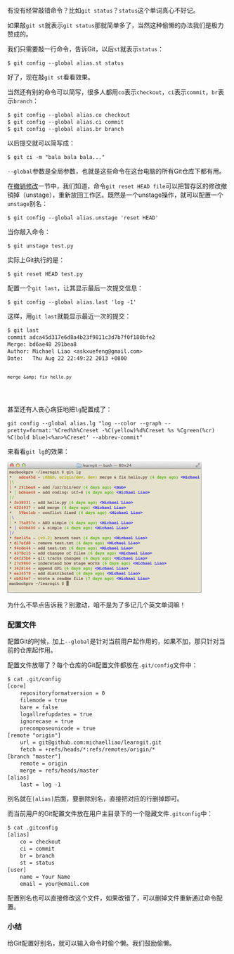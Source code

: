 
<p>有没有经常敲错命令？比如<code>git status</code>？<code>status</code>这个单词真心不好记。</p>
<p>如果敲<code>git st</code>就表示<code>git status</code>那就简单多了，当然这种偷懒的办法我们是极力赞成的。</p>
<p>我们只需要敲一行命令，告诉Git，以后<code>st</code>就表示<code>status</code>：</p>
<pre><code>$ git config --global alias.st status
</code></pre><p>好了，现在敲<code>git st</code>看看效果。</p>
<p>当然还有别的命令可以简写，很多人都用<code>co</code>表示<code>checkout</code>，<code>ci</code>表示<code>commit</code>，<code>br</code>表示<code>branch</code>：</p>
<pre><code>$ git config --global alias.co checkout
$ git config --global alias.ci commit
$ git config --global alias.br branch
</code></pre><p>以后提交就可以简写成：</p>
<pre><code>$ git ci -m &quot;bala bala bala...&quot;
</code></pre><p><code>--global</code>参数是全局参数，也就是这些命令在这台电脑的所有Git仓库下都有用。</p>
<p>在<a href="/wiki/0013739516305929606dd18361248578c67b8067c8c017b000/001374831943254ee90db11b13d4ba9a73b9047f4fb968d000">撤销修改</a>一节中，我们知道，命令<code>git reset HEAD file</code>可以把暂存区的修改撤销掉（unstage），重新放回工作区。既然是一个unstage操作，就可以配置一个<code>unstage</code>别名：</p>
<pre><code>$ git config --global alias.unstage &#39;reset HEAD&#39;
</code></pre><p>当你敲入命令：</p>
<pre><code>$ git unstage test.py
</code></pre><p>实际上Git执行的是：</p>
<pre><code>$ git reset HEAD test.py
</code></pre><p>配置一个<code>git last</code>，让其显示最后一次提交信息：</p>
<pre><code>$ git config --global alias.last &#39;log -1&#39;
</code></pre><p>这样，用<code>git last</code>就能显示最近一次的提交：</p>
<pre><code>$ git last
commit adca45d317e6d8a4b23f9811c3d7b7f0f180bfe2
Merge: bd6ae48 291bea8
Author: Michael Liao &lt;askxuefeng@gmail.com&gt;
Date:   Thu Aug 22 22:49:22 2013 +0800

    merge &amp; fix hello.py
</code></pre><p>甚至还有人丧心病狂地把<code>lg</code>配置成了：</p>
<pre><code>git config --global alias.lg &quot;log --color --graph --pretty=format:&#39;%Cred%h%Creset -%C(yellow)%d%Creset %s %Cgreen(%cr) %C(bold blue)&lt;%an&gt;%Creset&#39; --abbrev-commit&quot;
</code></pre><p>来看看<code>git lg</code>的效果：</p>
<p><img src="../files/attachments/00138492662982594cbd1a942114472aeeb5f0a502faed1000/0.jpg" alt="git-lg"></p>
<p>为什么不早点告诉我？别激动，咱不是为了多记几个英文单词嘛！</p>
<h3 id="-">配置文件</h3>
<p>配置Git的时候，加上<code>--global</code>是针对当前用户起作用的，如果不加，那只针对当前的仓库起作用。</p>
<p>配置文件放哪了？每个仓库的Git配置文件都放在<code>.git/config</code>文件中：</p>
<pre><code>$ cat .git/config
[core]
    repositoryformatversion = 0
    filemode = true
    bare = false
    logallrefupdates = true
    ignorecase = true
    precomposeunicode = true
[remote &quot;origin&quot;]
    url = git@github.com:michaelliao/learngit.git
    fetch = +refs/heads/*:refs/remotes/origin/*
[branch &quot;master&quot;]
    remote = origin
    merge = refs/heads/master
[alias]
    last = log -1
</code></pre><p>别名就在<code>[alias]</code>后面，要删除别名，直接把对应的行删掉即可。</p>
<p>而当前用户的Git配置文件放在用户主目录下的一个隐藏文件<code>.gitconfig</code>中：</p>
<pre><code>$ cat .gitconfig
[alias]
    co = checkout
    ci = commit
    br = branch
    st = status
[user]
    name = Your Name
    email = your@email.com
</code></pre><p>配置别名也可以直接修改这个文件，如果改错了，可以删掉文件重新通过命令配置。</p>
<h3 id="-">小结</h3>
<p>给Git配置好别名，就可以输入命令时偷个懒。我们鼓励偷懒。</p>

